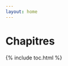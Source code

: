 ```yaml
---
layout: home
---
```


# Chapitres

<section class="px-5 mt-3">
    {% include toc.html %}
</section>
